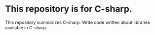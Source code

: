 # This repository is for C-sharp.

This repository summarizes C-sharp. Write code written about libraries available in C-sharp.
